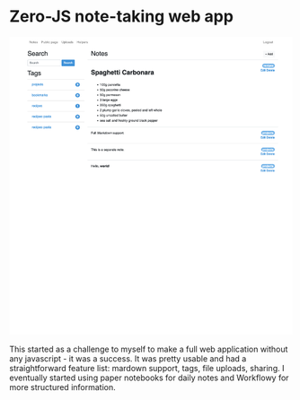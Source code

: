 # Zero-JS note-taking web app

![](screenshot.png)

This started as a challenge to myself to make a full web application without any javascript - it was a success.
It was pretty usable and had a straightforward feature list: mardown support, tags, file uploads, sharing.
I eventually started using paper notebooks for daily notes and Workflowy for more structured information.

